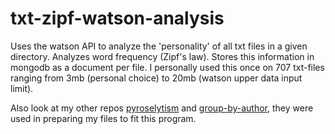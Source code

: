 # txt-zipf-watson-analysis
Uses the watson API to analyze the 'personality' of all txt files in a given directory. Analyzes word frequency (Zipf's law). Stores this information in mongodb as a document per file. I personally used this once on 707 txt-files ranging from 3mb (personal choice) to 20mb (watson upper data input limit).

Also look at my other repos [pyroselytism](https://github.com/Amalgamator/pyroselytism/) and [group-by-author](https://github.com/Amalgamator/group-by-author), they were used in preparing my files to fit this program.
